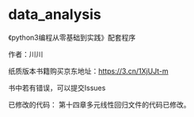 # data_analysis
《python3编程从零基础到实践》配套程序

作者：川川


纸质版本书籍购买京东地址：https://3.cn/1XjUJt-m 



书中若有错误，可以提交Issues 


已修改的代码：
第十四章多元线性回归文件的代码已修改。
